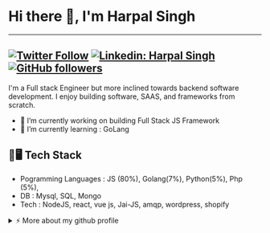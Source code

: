 # Hi there 👋, I'm Harpal Singh


---
[![Twitter Follow](https://img.shields.io/twitter/follow/Harpalsingh_11?label=Follow)](https://twitter.com/intent/follow?screen_name=Harpalsingh_11)
[![Linkedin: Harpal Singh](https://img.shields.io/badge/-harpalsingh11-blue?style=flat-square&logo=Linkedin&logoColor=white&link=https://www.linkedin.com/in/harpalsingh11)](https://www.linkedin.com/in/hsk11/)
[![GitHub followers](https://img.shields.io/github/followers/hsk11?label=Follow&style=social)](https://github.com/hsk11)
---

I'm a Full stack Engineer but more inclined towards backend software development. I enjoy building software,  SAAS, and frameworks from scratch.  

- 🔭 I’m currently working on building Full Stack JS Framework
- 🌱 I’m currently learning : GoLang

## :electric_plug::desktop_computer: Tech Stack
- Pogramming Languages : JS (80%), Golang(7%), Python(5%), Php (5%), 
- DB : Mysql, SQL, Mongo
- Tech : NodeJS, react, vue js, Jai-JS, amqp, wordpress, shopify


<details>
<summary>⚡️ More about my github profile</summary>
<br />

![Top Langs](https://github-readme-stats.vercel.app/api/top-langs/?username=hsk11&layout=compact&hide=css,html)

![Harpal Singh's github stats](https://github-readme-stats.vercel.app/api?username=hsk11&count_private=true&show_icons=true&theme=onedark)

</details>

<!--
**hsk11/hsk11** is a ✨ _special_ ✨ repository because its `README.md` (this file) appears on your GitHub profile.

Here are some ideas to get you started:

- 🔭 I’m currently working on ...
- 🌱 I’m currently learning ...
- 👯 I’m looking to collaborate on ...
- 🤔 I’m looking for help with ...
- 💬 Ask me about ...
- 📫 How to reach me: ...
- 😄 Pronouns: ...
- ⚡ Fun fact: ...
-->
